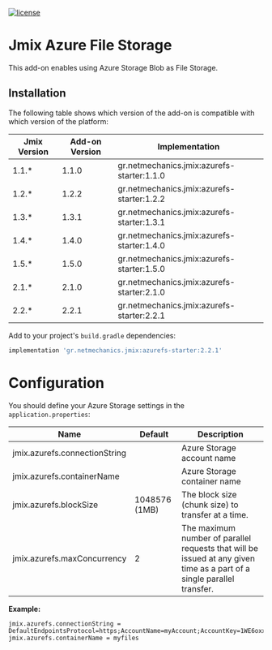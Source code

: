 [![license](https://img.shields.io/badge/license-Apache%20License%202.0-blue.svg?style=flat)](http://www.apache.org/licenses/LICENSE-2.0)

# Jmix Azure File Storage

This add-on enables using Azure Storage Blob as File Storage.

## Installation

The following table shows which version of the add-on is compatible with which version of the platform:

| Jmix Version | Add-on Version | Implementation                             |
|--------------|----------------|--------------------------------------------|
| 1.1.*        | 1.1.0          | gr.netmechanics.jmix:azurefs-starter:1.1.0 |
| 1.2.*        | 1.2.2          | gr.netmechanics.jmix:azurefs-starter:1.2.2 |
| 1.3.*        | 1.3.1          | gr.netmechanics.jmix:azurefs-starter:1.3.1 |
| 1.4.*        | 1.4.0          | gr.netmechanics.jmix:azurefs-starter:1.4.0 |
| 1.5.*        | 1.5.0          | gr.netmechanics.jmix:azurefs-starter:1.5.0 |
| 2.1.*        | 2.1.0          | gr.netmechanics.jmix:azurefs-starter:2.1.0 |
| 2.2.*        | 2.2.1          | gr.netmechanics.jmix:azurefs-starter:2.2.1 |

Add to your project's `build.gradle` dependencies:

```gradle
implementation 'gr.netmechanics.jmix:azurefs-starter:2.2.1'
```

# Configuration
You should define your Azure Storage settings in the `application.properties`:

| Name                          | Default       | Description                                                                                                            |
|-------------------------------|---------------|------------------------------------------------------------------------------------------------------------------------|
| jmix.azurefs.connectionString |               | Azure Storage account name                                                                                             |         
| jmix.azurefs.containerName    |               | Azure Storage container name                                                                                           |         
| jmix.azurefs.blockSize        | 1048576 (1MB) | The block size (chunk size) to transfer at a time.                                                                     |        
| jmix.azurefs.maxConcurrency   | 2             | The maximum number of parallel requests that will be issued at any given time as a part of a single parallel transfer. |         

 **Example:**
 ```properties
 jmix.azurefs.connectionString = DefaultEndpointsProtocol=https;AccountName=myAccount;AccountKey=1WE6oxxWosQ745ClyQP/tfRT1H6zGoDKo8FOOtnVFZ3rkPZy+8J71f9vGcGgcQKXWCsA2iER5Pmnop0wBuU3Gg==;EndpointSuffix=core.windows.net
jmix.azurefs.containerName = myfiles
 ```
